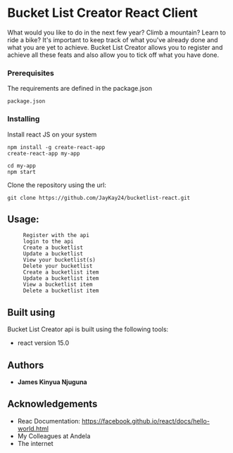 # Bucket List Creator React Client

What would you like to do in the next few year? Climb a mountain? Learn to
ride a bike? It's important to keep track of what you've already done and
what you are yet to achieve.
Bucket List Creator allows you to register and achieve all these feats and
also allow you to tick off what you have done.


### Prerequisites

The requirements are defined in the package.json

```
package.json
```

### Installing
Install react JS on your system

```
npm install -g create-react-app
create-react-app my-app

cd my-app
npm start
```

Clone the repository using the url:

```
git clone https://github.com/JayKay24/bucketlist-react.git
```

## Usage:
         Register with the api
         login to the api
         Create a bucketlist
         Update a bucketlist
         View your bucketlist(s)
         Delete your bucketlist
         Create a bucketlist item
         Update a bucketlist item
         View a bucketlist item
         Delete a bucketlist item

## Built using

Bucket List Creator api is built using the following tools:

* react version 15.0

## Authors

* **James Kinyua Njuguna**

## Acknowledgements

* Reac Documentation: https://facebook.github.io/react/docs/hello-world.html
* My Colleagues at Andela
* The internet